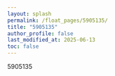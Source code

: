 ```yaml
---
layout: splash
permalink: /float_pages/5905135/
title: "5905135"
author_profile: false
last_modified_at: 2025-06-13
toc: false
---
```

 
5905135
